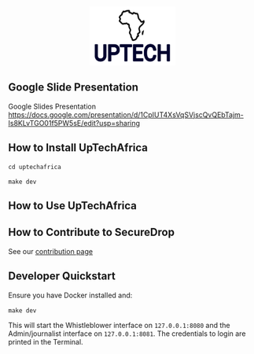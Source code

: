 <p align="center">
  <img src="/securedrop/static/i/logo.png" width="175" height="120">
</p>

## Google Slide Presentation

Google Slides Presentation    https://docs.google.com/presentation/d/1CpIUT4XsVqSVjscQvQEbTajm-Is8KLvTGO01f5PW5sE/edit?usp=sharing

## How to Install UpTechAfrica
```
cd uptechafrica
```
```
make dev
```
## How to Use UpTechAfrica


## How to Contribute to SecureDrop

See our [contribution page](CONTRIBUTING.md)

## Developer Quickstart

Ensure you have Docker installed and:

```
make dev
```

This will start the Whistleblower interface on `127.0.0.1:8080` and the Admin/journalist interface on `127.0.0.1:8081`. The credentials to login are printed in the Terminal.


